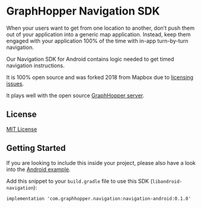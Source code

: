 # GraphHopper Navigation SDK

When your users want to get from one location to another, don’t push them out of your application into a generic map application.
Instead, keep them engaged with your application 100% of the time with in-app turn-by-turn navigation.

Our Navigation SDK for Android contains logic needed to get timed navigation instructions.

It is 100% open source and was forked 2018 from Mapbox due to [licensing issues](https://github.com/mapbox/mapbox-navigation-android/issues/1391).

It plays well with the open source [GraphHopper server](https://github.com/graphhopper/graphhopper-navigation).

## License

[MIT License](./LICENSE)


## Getting Started

If you are looking to include this inside your project, please also have a look into the
[Android example](https://github.com/graphhopper/graphhopper-navigation-example).

Add this snippet to your `build.gradle` file to use this SDK (`libandroid-navigation`):

```
implementation 'com.graphhopper.navigation:navigation-android:0.1.0'
```
